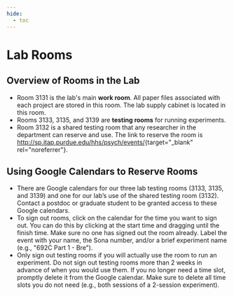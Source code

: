 ```yaml
---
hide:
  - toc
---
```


# Lab Rooms

## Overview of Rooms in the Lab

- Room 3131 is the lab's main **work room**. All paper files associated with each project are stored in this room. The lab supply cabinet is located in this room.
- Rooms 3133, 3135, and 3139 are **testing rooms** for running experiments.
- Room 3132 is a shared testing room that any researcher in the department can reserve and use. The link to reserve the room is <http://sp.itap.purdue.edu/hhs/psych/events/>{target="_blank" rel="noreferrer"}. 

## Using Google Calendars to Reserve Rooms

- There are Google calendars for our three lab testing rooms (3133, 3135, and 3139) and one for our lab’s use of the shared testing room (3132). Contact a postdoc or graduate student to be granted access to these Google calendars.
- To sign out rooms, click on the calendar for the time you want to sign out. You can do this by clicking at the start time and dragging until the finish time. Make sure no one has signed out the room already. Label the event with your name, the Sona number, and/or a brief experiment name (e.g., "692C Part 1 - Bre").
- Only sign out testing rooms if you will actually use the room to run an experiment. Do not sign out testing rooms more than 2 weeks in advance of when you would use them. If you no longer need a time slot, promptly delete it from the Google calendar. Make sure to delete all time slots you do not need (e.g., both sessions of a 2-session experiment).